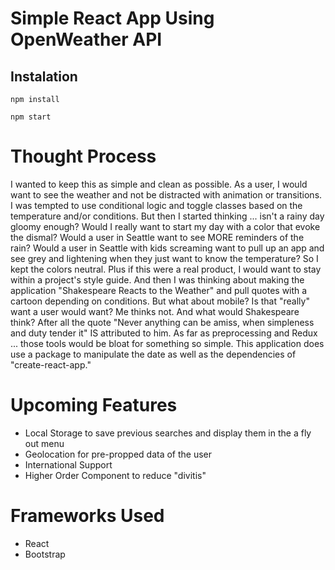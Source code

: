# Simple React App Using OpenWeather API

## Instalation

```
npm install
```

```
npm start
```

# Thought Process

I wanted to keep this as simple and clean as possible. As a user, I would want to see the weather and not be distracted with animation or transitions. I was tempted to use conditional logic and toggle classes based on the temperature and/or conditions. But then I started thinking ... isn't a rainy day gloomy enough? Would I really want to start my day with a color that evoke the dismal? Would a user in Seattle want to see MORE reminders of the rain? Would a user in Seattle with kids screaming want to pull up an app and see grey and lightening when they just want to know the temperature? So I kept the colors neutral. Plus if this were a real product, I would want to stay within a project's style guide. And then I was thinking about making the application "Shakespeare Reacts to the Weather" and pull quotes with a cartoon depending on conditions. But what about mobile? Is that "really" want a user would want? Me thinks not. And what would Shakespeare think? After all the quote "Never anything can be amiss, when simpleness and duty tender it" IS attributed to him. As far as preprocessing and Redux ... those tools would be bloat for something so simple. This application does use a package to manipulate the date as well as the dependencies of "create-react-app."

# Upcoming Features

- Local Storage to save previous searches and display them in the a fly out menu
- Geolocation for pre-propped data of the user
- International Support
- Higher Order Component to reduce "divitis"

# Frameworks Used

- React
- Bootstrap

